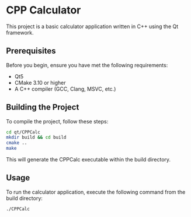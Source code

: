 # CPP Calculator

This project is a basic calculator application written in C++ using the Qt framework.

## Prerequisites

Before you begin, ensure you have met the following requirements:

- Qt5
- CMake 3.10 or higher
- A C++ compiler (GCC, Clang, MSVC, etc.)

## Building the Project

To compile the project, follow these steps:

```bash
cd qt/CPPCalc
mkdir build && cd build
cmake ..
make
```

This will generate the CPPCalc executable within the build directory.

## Usage
To run the calculator application, execute the following command from the build directory:

```bash
./CPPCalc
```
